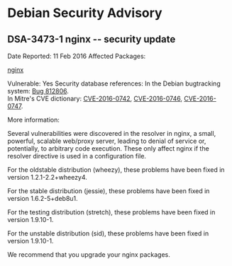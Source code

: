 
Debian Security Advisory
========================


DSA-3473-1 nginx -- security update
-----------------------------------



Date Reported:
11 Feb 2016
Affected Packages:

[nginx](https://packages.debian.org/src:nginx)

Vulnerable:
Yes
Security database references:
In the Debian bugtracking system: [Bug 812806](https://bugs.debian.org/cgi-bin/bugreport.cgi?bug=812806).  
In Mitre's CVE dictionary: [CVE-2016-0742](https://security-tracker.debian.org/tracker/CVE-2016-0742), [CVE-2016-0746](https://security-tracker.debian.org/tracker/CVE-2016-0746), [CVE-2016-0747](https://security-tracker.debian.org/tracker/CVE-2016-0747).  

More information:

Several vulnerabilities were discovered in the resolver in nginx, a
small, powerful, scalable web/proxy server, leading to denial of service
or, potentially, to arbitrary code execution. These only affect nginx if
the resolver directive is used in a configuration file.


For the oldstable distribution (wheezy), these problems have been fixed
in version 1.2.1-2.2+wheezy4.


For the stable distribution (jessie), these problems have been fixed in
version 1.6.2-5+deb8u1.


For the testing distribution (stretch), these problems have been fixed
in version 1.9.10-1.


For the unstable distribution (sid), these problems have been fixed in
version 1.9.10-1.


We recommend that you upgrade your nginx packages.





